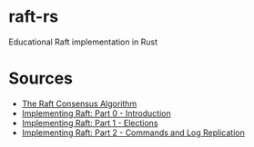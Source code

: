 # raft-rs
Educational Raft implementation in Rust

# Sources
 - [The Raft Consensus Algorithm](https://raft.github.io/)
 - [Implementing Raft: Part 0 - Introduction](https://eli.thegreenplace.net/2020/implementing-raft-part-0-introduction)
 - [Implementing Raft: Part 1 - Elections](https://eli.thegreenplace.net/2020/implementing-raft-part-1-elections/)
 - [Implementing Raft: Part 2 - Commands and Log Replication](https://eli.thegreenplace.net/2020/implementing-raft-part-2-commands-and-log-replication/)
